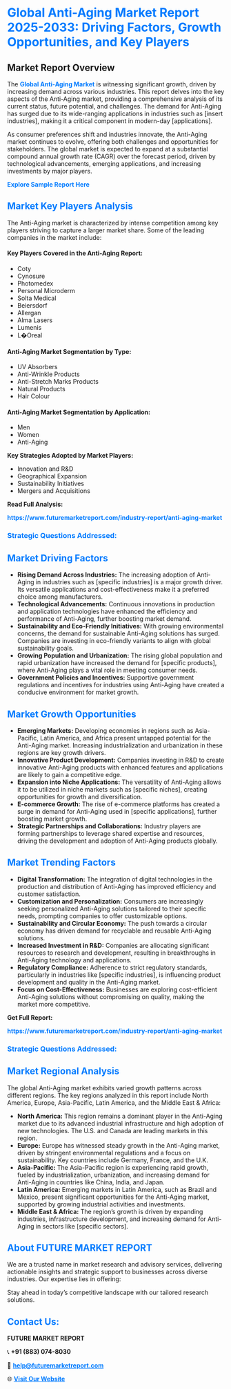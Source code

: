 <h1 style="color: #007BFF;">Global Anti-Aging Market Report 2025-2033: Driving Factors, Growth Opportunities, and Key Players</h1>

<section id="overview">
<h2>Market Report Overview</h2>
<p>The <a href="https://www.futuremarketreport.com/industry-report/anti-aging-market" style="color: #007BFF; text-decoration: none;"><strong>Global Anti-Aging Market</strong></a> is witnessing significant growth, driven by increasing demand across various industries. This report delves into the key aspects of the Anti-Aging market, providing a comprehensive analysis of its current status, future potential, and challenges. The demand for Anti-Aging has surged due to its wide-ranging applications in industries such as [insert industries], making it a critical component in modern-day [applications].</p>
<p>As consumer preferences shift and industries innovate, the Anti-Aging market continues to evolve, offering both challenges and opportunities for stakeholders. The global market is expected to expand at a substantial compound annual growth rate (CAGR) over the forecast period, driven by technological advancements, emerging applications, and increasing investments by major players.</p>
</section>

<section id="overview">
<p><a href="https://www.futuremarketreport.com/request-sample/reportId=123295" style="color: #007BFF; text-decoration: none;"><strong>Explore Sample Report Here</strong></a></p>
</section>

<section id="key-players">
<h2 style="color: #007BFF;">Market Key Players Analysis</h2>
<p>The Anti-Aging market is characterized by intense competition among key players striving to capture a larger market share. Some of the leading companies in the market include:</p>
<h4>Key Players Covered in the Anti-Aging Report:</h4>
<ul><li>Coty</li><li>Cynosure</li><li>Photomedex</li><li>Personal Microderm</li><li>Solta Medical</li><li>Beiersdorf</li><li>Allergan</li><li>Alma Lasers</li><li>Lumenis</li><li>L�Oreal</li></ul>
<h4>Anti-Aging Market Segmentation by Type:</h4>
<ul><li>UV Absorbers</li><li>Anti-Wrinkle Products</li><li>Anti-Stretch Marks Products</li><li>Natural Products</li><li>Hair Colour</li></ul>

<h4>Anti-Aging Market Segmentation by Application:</h4>
<ul><li>Men</li><li>Women</li><li>Anti-Aging</li></ul>
<p><strong>Key Strategies Adopted by Market Players:</strong></p>
<ul>
<li>Innovation and R&D</li>
<li>Geographical Expansion</li>
<li>Sustainability Initiatives</li>
<li>Mergers and Acquisitions</li>
</ul>
</section>

<section>
<p><strong>Read Full Analysis: </strong></p><a href="https://www.futuremarketreport.com/industry-report/anti-aging-market" style="color: #007BFF; text-decoration: none;"><strong>https://www.futuremarketreport.com/industry-report/anti-aging-market</strong></a>
<h3 style="color: #007BFF;">Strategic Questions Addressed:</h3>
</section>

<section id="driving-factors">
<h2 style="color: #007BFF;">Market Driving Factors</h2>
<ul>
<li><strong>Rising Demand Across Industries:</strong> The increasing adoption of Anti-Aging in industries such as [specific industries] is a major growth driver. Its versatile applications and cost-effectiveness make it a preferred choice among manufacturers.</li>
<li><strong>Technological Advancements:</strong> Continuous innovations in production and application technologies have enhanced the efficiency and performance of Anti-Aging, further boosting market demand.</li>
<li><strong>Sustainability and Eco-Friendly Initiatives:</strong> With growing environmental concerns, the demand for sustainable Anti-Aging solutions has surged. Companies are investing in eco-friendly variants to align with global sustainability goals.</li>
<li><strong>Growing Population and Urbanization:</strong> The rising global population and rapid urbanization have increased the demand for [specific products], where Anti-Aging plays a vital role in meeting consumer needs.</li>
<li><strong>Government Policies and Incentives:</strong> Supportive government regulations and incentives for industries using Anti-Aging have created a conducive environment for market growth.</li>
</ul>
</section>

<section id="growth-opportunities">
<h2 style="color: #007BFF;">Market Growth Opportunities</h2>
<ul>
<li><strong>Emerging Markets:</strong> Developing economies in regions such as Asia-Pacific, Latin America, and Africa present untapped potential for the Anti-Aging market. Increasing industrialization and urbanization in these regions are key growth drivers.</li>
<li><strong>Innovative Product Development:</strong> Companies investing in R&D to create innovative Anti-Aging products with enhanced features and applications are likely to gain a competitive edge.</li>
<li><strong>Expansion into Niche Applications:</strong> The versatility of Anti-Aging allows it to be utilized in niche markets such as [specific niches], creating opportunities for growth and diversification.</li>
<li><strong>E-commerce Growth:</strong> The rise of e-commerce platforms has created a surge in demand for Anti-Aging used in [specific applications], further boosting market growth.</li>
<li><strong>Strategic Partnerships and Collaborations:</strong> Industry players are forming partnerships to leverage shared expertise and resources, driving the development and adoption of Anti-Aging products globally.</li>
</ul>
</section>

<section id="trending-factors">
<h2 style="color: #007BFF;">Market Trending Factors</h2>
<ul>
<li><strong>Digital Transformation:</strong> The integration of digital technologies in the production and distribution of Anti-Aging has improved efficiency and customer satisfaction.</li>
<li><strong>Customization and Personalization:</strong> Consumers are increasingly seeking personalized Anti-Aging solutions tailored to their specific needs, prompting companies to offer customizable options.</li>
<li><strong>Sustainability and Circular Economy:</strong> The push towards a circular economy has driven demand for recyclable and reusable Anti-Aging solutions.</li>
<li><strong>Increased Investment in R&D:</strong> Companies are allocating significant resources to research and development, resulting in breakthroughs in Anti-Aging technology and applications.</li>
<li><strong>Regulatory Compliance:</strong> Adherence to strict regulatory standards, particularly in industries like [specific industries], is influencing product development and quality in the Anti-Aging market.</li>
<li><strong>Focus on Cost-Effectiveness:</strong> Businesses are exploring cost-efficient Anti-Aging solutions without compromising on quality, making the market more competitive.</li>
</ul>
</section>

<section>
<p><strong>Get Full Report: </strong></p><a href="https://www.futuremarketreport.com/industry-report/anti-aging-market" style="color: #007BFF; text-decoration: none;"><strong>https://www.futuremarketreport.com/industry-report/anti-aging-market</strong></a>
<h3 style="color: #007BFF;">Strategic Questions Addressed:</h3>
</section>


<section id="regional-analysis">
<h2 style="color: #007BFF;">Market Regional Analysis</h2>
<p>The global Anti-Aging market exhibits varied growth patterns across different regions. The key regions analyzed in this report include North America, Europe, Asia-Pacific, Latin America, and the Middle East & Africa:</p>
<ul>
<li><strong>North America:</strong> This region remains a dominant player in the Anti-Aging market due to its advanced industrial infrastructure and high adoption of new technologies. The U.S. and Canada are leading markets in this region.</li>
<li><strong>Europe:</strong> Europe has witnessed steady growth in the Anti-Aging market, driven by stringent environmental regulations and a focus on sustainability. Key countries include Germany, France, and the U.K.</li>
<li><strong>Asia-Pacific:</strong> The Asia-Pacific region is experiencing rapid growth, fueled by industrialization, urbanization, and increasing demand for Anti-Aging in countries like China, India, and Japan.</li>
<li><strong>Latin America:</strong> Emerging markets in Latin America, such as Brazil and Mexico, present significant opportunities for the Anti-Aging market, supported by growing industrial activities and investments.</li>
<li><strong>Middle East & Africa:</strong> The region’s growth is driven by expanding industries, infrastructure development, and increasing demand for Anti-Aging in sectors like [specific sectors].</li>
</ul>
</section>

<footer>
<h2 style="color: #007BFF;">About FUTURE MARKET REPORT</h2>
<p>We are a trusted name in market research and advisory services, delivering actionable insights and strategic support to businesses across diverse industries. Our expertise lies in offering:</p>

<p>Stay ahead in today’s competitive landscape with our tailored research solutions.</p>

<h2 style="color: #007BFF;">Contact Us:</h2>
<p><strong>FUTURE MARKET REPORT</strong></p>
<p>📞 <strong>+91 (883) 074-8030</strong></p>
<p>📧 <strong><a href="mailto:help@futuremarketreport.com" style="color: #007BFF;">help@futuremarketreport.com</a></strong></p>
<p>🌐 <strong><a href="https://www.futuremarketreport.com/" style="color: #007BFF;">Visit Our Website</a></strong></p>
</footer>